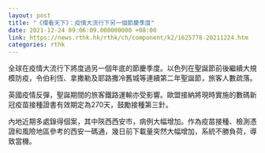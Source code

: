 ```yaml
---
layout: post
title: "《環看天下》：疫情大流行下另一個節慶季度"
date: 2021-12-24 09:06:09.000000000 +08:00
link: https://news.rthk.hk/rthk/ch/component/k2/1625778-20211224.htm
categories: rthk
---
```


全球在疫情大流行下將度過另一個年底的節慶季度。以色列在聖誕節前後繼續大規模防疫，令伯利恆、拿撒勒及耶路撒冷舊城等連續第二年聖誕節，旅客人數疏落。

英國疫情反彈，聖誕期間的旅客鐵路運輸亦受影響。歐盟接納將現時實施的數碼新冠疫苗接種證書有效期定為270天，鼓勵接種第三針。

內地近期多處錄得個案，其中陝西西安市，病例大幅增加。作為疫苗接種、檢測憑證和風險地區參考的西安一碼通，幾日前下載量突然大幅增加，系統不勝負荷，導致當機。
